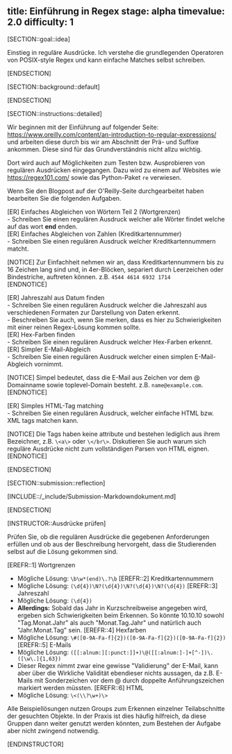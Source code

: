 title: Einführung in Regex
stage: alpha
timevalue: 2.0
difficulty: 1
---
[SECTION::goal::idea]

Einstieg in reguläre Ausdrücke. Ich verstehe die grundlegenden Operatoren von POSIX-style Regex 
und kann einfache Matches selbst schreiben.

[ENDSECTION]

[SECTION::background::default]

[ENDSECTION]

[SECTION::instructions::detailed]

Wir beginnen mit der Einführung auf folgender Seite: 
https://www.oreilly.com/content/an-introduction-to-regular-expressions/ und arbeiten diese durch 
bis wir am Abschnitt der Prä- und Suffixe ankommen. Diese sind für das Grundverständnis nicht 
allzu wichtig.

Dort wird auch auf Möglichkeiten zum Testen bzw. Ausprobieren von regulären Ausdrücken eingegangen. 
Dazu wird zu einem auf Websites wie https://regex101.com/ sowie das Python-Paket `re` verwiesen.

Wenn Sie den Blogpost auf der O'Reilly-Seite durchgearbeitet haben bearbeiten Sie die folgenden 
Aufgaben.

[ER] Einfaches Abgleichen von Wörtern Teil 2 (Wortgrenzen)  
    - Schreiben Sie einen regulären Ausdruck welcher alle Wörter findet welche auf das wort **end** 
   enden.  
[ER] Einfaches Abgleichen von Zahlen (Kreditkartennummer)  
    - Schreiben Sie einen regulären Ausdruck welcher Kreditkartennummern matcht.   

[NOTICE]
Zur Einfachheit nehmen wir an, dass Kreditkartennummern bis zu 16 Zeichen lang sind und, in 
4er-Blöcken, separiert durch Leerzeichen oder Bindestriche, auftreten können. 
z.B. `4544 4614 6932 1714`  
[ENDNOTICE]

[ER] Jahreszahl aus Datum finden  
    - Schreiben Sie einen regulären Ausdruck welcher die Jahreszahl aus verschiedenen Formaten zur 
   Darstellung von Daten erkennt.  
    - Beschreiben Sie auch, wenn Sie merken, dass es hier zu Schwierigkeiten mit einer reinen 
   Regex-Lösung kommen sollte.  
[ER] Hex-Farben finden  
    - Schreiben Sie einen regulären Ausdruck welcher Hex-Farben erkennt.  
[ER] Simpler E-Mail-Abgleich  
    - Schreiben Sie einen regulären Ausdruck welcher einen simplen E-Mail-Abgleich vornimmt.  

[NOTICE]
Simpel bedeutet, dass die E-Mail aus Zeichen vor dem @ Domainname sowie toplevel-Domain besteht. 
z.B. `name@example.com`.  
[ENDNOTICE]

[ER] Simples HTML-Tag matching  
    - Schreiben Sie einen regulären Ausdruck, welcher einfache HTML bzw. XML tags matchen kann.

[NOTICE]
Die Tags haben keine attribute und bestehen lediglich aus ihrem Bezeichner, z.B. `\<a\>` oder 
`\</br\>`. Diskutieren Sie auch warum sich reguläre Ausdrücke nicht zum vollständigen 
Parsen von HTML eignen.
[ENDNOTICE]

[ENDSECTION]

[SECTION::submission::reflection]

[INCLUDE::/_include/Submission-Markdowndokument.md]

[ENDSECTION]

[INSTRUCTOR::Ausdrücke prüfen]

Prüfen Sie, ob die regulären Ausdrücke die gegebenen Anforderungen erfüllen und ob aus der 
Beschreibung hervorgeht, dass die Studierenden selbst auf die Lösung gekommen sind.

[EREFR::1] Wortgrenzen
   - Mögliche Lösung: `\b\w*(end)\.?\b`
[EREFR::2] Kreditkartennummern
   - Mögliche Lösung: `(\d{4})\N?(\d{4})\N?(\d{4})\N?(\d{4})`
[EREFR::3] Jahreszahl
   - Mögliche Lösung: `(\d{4})`
   - **Allerdings:** Sobald das Jahr in Kurzschreibweise angegeben wird, ergeben sich 
     Schwierigkeiten beim Erkennen. So könnte 10.10.10 sowohl "Tag.Monat.Jahr" als auch 
     "Monat.Tag.Jahr" und natürlich auch "Jahr.Monat.Tag" sein. 
[EREFR::4] Hexfarben
   - Mögliche Lösung: `\#([0-9A-Fa-f]{2})([0-9A-Fa-f]{2})([0-9A-Fa-f]{2})`
[EREFR::5] E-Mails
   - Mögliche Lösung: `([[:alnum:][:punct:]]+)\@([[:alnum:]-]+[^-])\.([\w\.]{1,63})`
   - Dieser Regex nimmt zwar eine gewisse "Validierung" der E-Mail, kann aber über die Wirkliche 
     Validität ebendieser nichts aussagen, da z.B. E-Mails mit Sonderzeichen vor dem @ durch 
     doppelte Anführungszeichen markiert werden müssten.
[EREFR::6] HTML
   - Mögliche Lösung: `\<(\\?\w+)\>`

Alle Beispiellösungen nutzen Groups zum Erkennen einzelner Teilabschnitte der gesuchten Objekte. 
In der Praxis ist dies häufig hilfreich, da diese Gruppen dann weiter genutzt werden könnten, 
zum Bestehen der Aufgabe aber nicht zwingend notwendig. 

[ENDINSTRUCTOR]
